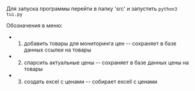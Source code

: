 Для запуска программы перейти в папку 'src' и запустить `python3 tui.py`

Обозначения в меню:
- 1. добавить товары для мониторинга цен -- сохраняет в базе данных ссылки на товары
- 2. спарсить актуальные цены -- сохраняет в базе данных цены на товары
- 3. создать excel c ценами -- собирает excell с ценами
